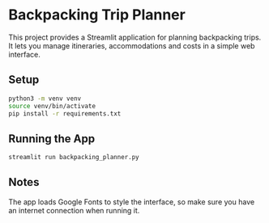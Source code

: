 # Backpacking Trip Planner

This project provides a Streamlit application for planning backpacking trips. It lets you manage itineraries, accommodations and costs in a simple web interface.

## Setup

```bash
python3 -m venv venv
source venv/bin/activate
pip install -r requirements.txt
```

## Running the App

```bash
streamlit run backpacking_planner.py
```

## Notes

The app loads Google Fonts to style the interface, so make sure you have an internet connection when running it.
